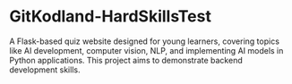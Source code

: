 # GitKodland-HardSkillsTest
A Flask-based quiz website designed for young learners, covering topics like AI development, computer vision, NLP, and implementing AI models in Python applications. This project aims to demonstrate backend development skills.
